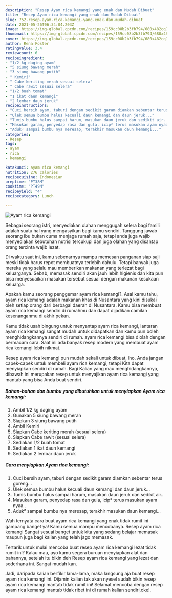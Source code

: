 ```yaml
---
description: "Resep Ayam rica kemangi yang enak dan Mudah Dibuat"
title: "Resep Ayam rica kemangi yang enak dan Mudah Dibuat"
slug: 752-resep-ayam-rica-kemangi-yang-enak-dan-mudah-dibuat
date: 2021-05-26T06:34:04.203Z
image: https://img-global.cpcdn.com/recipes/159cc08b2b3fb794/680x482cq70/ayam-rica-kemangi-foto-resep-utama.jpg
thumbnail: https://img-global.cpcdn.com/recipes/159cc08b2b3fb794/680x482cq70/ayam-rica-kemangi-foto-resep-utama.jpg
cover: https://img-global.cpcdn.com/recipes/159cc08b2b3fb794/680x482cq70/ayam-rica-kemangi-foto-resep-utama.jpg
author: Rena Foster
ratingvalue: 3.4
reviewcount: 6
recipeingredient:
- "1/2 kg daging ayam"
- "5 siung bawang merah"
- "3 siung bawang putih"
- " Kemiri"
- " Cabe keriting merah sesuai selera"
- " Cabe rawit sesuai selera"
- "1/2 buah tomat"
- "1 ikat daun kemangi"
- "2 lembar daun jeruk"
recipeinstructions:
- "Cuci bersih ayam, taburi dengan sedikit garam diamkan sebentar terus goreng..."
- "Ulek semua bumbu halus kecuali daun kemangi dan daun jeruk..."
- "Tumis bumbu halus sampai harum, masukan daun jeruk dan sedikit air.."
- "Masukan garam, penyedap rasa dan gula, icip² terus masukan ayam nyaa.."
- "Aduk² sampai bumbu nya meresap, terakhir masukan daun kemangi..."
categories:
- Resep
tags:
- ayam
- rica
- kemangi

katakunci: ayam rica kemangi 
nutrition: 276 calories
recipecuisine: Indonesian
preptime: "PT38M"
cooktime: "PT49M"
recipeyield: "4"
recipecategory: Lunch

---
```



![Ayam rica kemangi](https://img-global.cpcdn.com/recipes/159cc08b2b3fb794/680x482cq70/ayam-rica-kemangi-foto-resep-utama.jpg)

Sebagai seorang istri, menyediakan olahan menggugah selera bagi famili adalah suatu hal yang mengasyikan bagi kamu sendiri. Tanggung jawab seorang ibu bukan cuma menjaga rumah saja, tetapi anda juga wajib menyediakan kebutuhan nutrisi tercukupi dan juga olahan yang disantap orang tercinta wajib lezat.

Di waktu  saat ini, kamu sebenarnya mampu memesan panganan siap saji meski tidak harus repot membuatnya terlebih dahulu. Tetapi banyak juga mereka yang selalu mau memberikan makanan yang terlezat bagi keluarganya. Sebab, memasak sendiri akan jauh lebih higienis dan kita pun bisa menyesuaikan masakan tersebut sesuai dengan makanan kesukaan keluarga. 



Apakah kamu seorang penggemar ayam rica kemangi?. Asal kamu tahu, ayam rica kemangi adalah makanan khas di Nusantara yang kini disukai oleh setiap orang dari berbagai daerah di Nusantara. Kamu bisa membuat ayam rica kemangi sendiri di rumahmu dan dapat dijadikan camilan kesenanganmu di akhir pekan.

Kamu tidak usah bingung untuk menyantap ayam rica kemangi, lantaran ayam rica kemangi sangat mudah untuk didapatkan dan kamu pun boleh menghidangkannya sendiri di rumah. ayam rica kemangi bisa diolah dengan bermacam cara. Saat ini ada banyak resep modern yang membuat ayam rica kemangi lebih nikmat.

Resep ayam rica kemangi pun mudah sekali untuk dibuat, lho. Anda jangan capek-capek untuk membeli ayam rica kemangi, tetapi Kita dapat menyiapkan sendiri di rumah. Bagi Kalian yang mau menghidangkannya, dibawah ini merupakan resep untuk menyajikan ayam rica kemangi yang mantab yang bisa Anda buat sendiri.

<!--inarticleads1-->

##### Bahan-bahan dan bumbu yang dibutuhkan untuk menyiapkan Ayam rica kemangi:

1. Ambil 1/2 kg daging ayam
1. Gunakan 5 siung bawang merah
1. Siapkan 3 siung bawang putih
1. Ambil  Kemiri
1. Siapkan  Cabe keriting merah (sesuai selera)
1. Siapkan  Cabe rawit (sesuai selera)
1. Sediakan 1/2 buah tomat
1. Sediakan 1 ikat daun kemangi
1. Sediakan 2 lembar daun jeruk




<!--inarticleads2-->

##### Cara menyiapkan Ayam rica kemangi:

1. Cuci bersih ayam, taburi dengan sedikit garam diamkan sebentar terus goreng...
1. Ulek semua bumbu halus kecuali daun kemangi dan daun jeruk...
1. Tumis bumbu halus sampai harum, masukan daun jeruk dan sedikit air..
1. Masukan garam, penyedap rasa dan gula, icip² terus masukan ayam nyaa..
1. Aduk² sampai bumbu nya meresap, terakhir masukan daun kemangi...




Wah ternyata cara buat ayam rica kemangi yang enak tidak rumit ini gampang banget ya! Kamu semua mampu mencobanya. Resep ayam rica kemangi Sangat sesuai banget untuk kita yang sedang belajar memasak maupun juga bagi kalian yang telah jago memasak.

Tertarik untuk mulai mencoba buat resep ayam rica kemangi lezat tidak rumit ini? Kalau mau, ayo kamu segera buruan menyiapkan alat dan bahannya, setelah itu bikin deh Resep ayam rica kemangi yang lezat dan sederhana ini. Sangat mudah kan. 

Jadi, daripada kalian berfikir lama-lama, maka langsung aja buat resep ayam rica kemangi ini. Dijamin kalian tak akan nyesel sudah bikin resep ayam rica kemangi mantab tidak rumit ini! Selamat mencoba dengan resep ayam rica kemangi mantab tidak ribet ini di rumah kalian sendiri,oke!.

